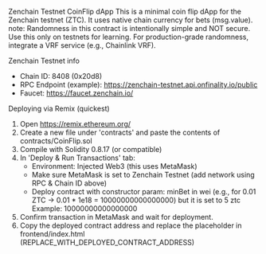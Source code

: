 Zenchain Testnet CoinFlip dApp
This is a minimal coin flip dApp for the Zenchain testnet (ZTC). It uses native chain currency for bets (msg.value).
note: Randomness in this contract is intentionally simple and NOT secure. Use this only on testnets for learning.
For production-grade randomness, integrate a VRF service (e.g., Chainlink VRF).

Zenchain Testnet info

- Chain ID: 8408 (0x20d8)
- RPC Endpoint (example): https://zenchain-testnet.api.onfinality.io/public
- Faucet: https://faucet.zenchain.io/

Deploying via Remix (quickest)

1. Open https://remix.ethereum.org/
2. Create a new file under 'contracts' and paste the contents of contracts/CoinFlip.sol
3. Compile with Solidity 0.8.17 (or compatible)
4. In 'Deploy & Run Transactions' tab:
   - Environment: Injected Web3 (this uses MetaMask)
   - Make sure MetaMask is set to Zenchain Testnet (add network using RPC & Chain ID above)
   - Deploy contract with constructor param: minBet in wei (e.g., for 0.01 ZTC -> 0.01 \* 1e18 = 10000000000000000) but it is set to 5 ztc
     Example: 10000000000000000
5. Confirm transaction in MetaMask and wait for deployment.
6. Copy the deployed contract address and replace the placeholder in frontend/index.html (REPLACE_WITH_DEPLOYED_CONTRACT_ADDRESS)
